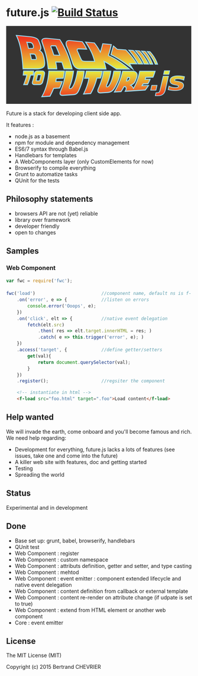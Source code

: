 # future.js [![Build Status](https://travis-ci.org/krampstudio/future.js.svg?branch=master)](https://travis-ci.org/krampstudio/future.js)


!['Future.js'](https://github.com/krampstudio/future.js/blob/gh-pages/img/logo.png "Future.js")


Future is a stack for developing client side app.

It features :

- node.js as a basement
- npm for module and dependency management
- ES6/7 syntax through Babel.js
- Handlebars for templates
- A WebComponents layer (only CustomElements for now)
- Browserify to compile everything
- Grunt to automatize tasks
- QUnit for the tests

## Philosophy statements

 - browsers API are not (yet) reliable
 - library over framework
 - developer friendly
 - open to changes

## Samples

### Web Component

```javascript
var fwc = require('fwc');

fwc('load')                         //component name, default ns is f-
    .on('error', e => {             //listen on errors
        console.error('Ooops', e);
    })
    .on('click', elt => {           //native event delegation
        fetch(elt.src)
            .then( res => elt.target.innerHTML = res; )
            .catch( e => this.trigger('error', e); )
    })
    .access('target', {             //define getter/setters
        get(val){
            return document.querySelector(val);
        }
    })
    .register();                    //regsiter the component
```

```html
    <!-- instantiate in html -->
    <f-load src="foo.html" target=".foo">Load content</f-load>
```

## Help wanted

We will invade the earth, come onboard and you'll become famous and rich. We need help regarding:
 - Development for everything, future.js lacks a lots of features (see issues, take one and come into the future)
 - A killer web site with features, doc and getting started
 - Testing
 - Spreading the world

## Status

Experimental and in development

## Done

 - Base set up: grunt, babel, browserify, handlebars
 - QUnit test
 - Web Component : register
 - Web Component : custom namespace
 - Web Component : attributs definition, getter and setter, and type casting
 - Web Component : mehtod
 - Web Component : event emitter : component extended lifecycle and native event delegation
 - Web Component : content definition from callback or external template
 - Web Component : content re-render on attribute change (if udpate is set to true)
 - Web Component : extend from HTML element or another web component
 - Core : event emitter

## License

The MIT License (MIT)

Copyright (c) 2015 Bertrand CHEVRIER
